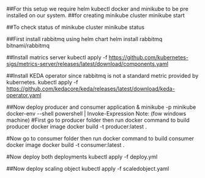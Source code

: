 ##For this setup we require helm kubectl docker and minikube to be pre installed on our system.
##for creating minikube cluster
minikube start

##To check status of minikube cluster
minikube status

##First install rabbitmq using helm chart
helm install rabbitmq bitnami/rabbitmq

##Install matrics server
kubectl apply -f https://github.com/kubernetes-sigs/metrics-server/releases/latest/download/components.yaml

##Install KEDA operator since rabbitmq is not a standard metric provided by kubernetes.
kubectl apply -f https://github.com/kedacore/keda/releases/latest/download/keda-operator.yaml

##Now deploy producer and consumer application
& minikube -p minikube docker-env --shell powershell | Invoke-Expression 
Note: (fow windows machine)
#First go to producer folder then run docker command to build producer docker image
docker build -t producer:latest .

#Now go to consumer folder then run docker command to build consumer docker image
docker build -t consumer:latest .

#Now deploy both deployments
kubectl apply -f deploy.yml

##Now deploy scaling object
kubectl apply -f scaledobject.yaml

